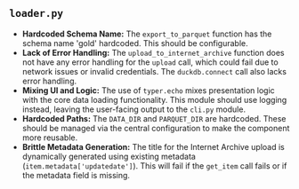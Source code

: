 ## `loader.py`

*   **Hardcoded Schema Name:** The `export_to_parquet` function has the schema name 'gold' hardcoded. This should be configurable.
*   **Lack of Error Handling:** The `upload_to_internet_archive` function does not have any error handling for the `upload` call, which could fail due to network issues or invalid credentials. The `duckdb.connect` call also lacks error handling.
*   **Mixing UI and Logic:** The use of `typer.echo` mixes presentation logic with the core data loading functionality. This module should use logging instead, leaving the user-facing output to the `cli.py` module.
*   **Hardcoded Paths:** The `DATA_DIR` and `PARQUET_DIR` are hardcoded. These should be managed via the central configuration to make the component more reusable.
*   **Brittle Metadata Generation:** The title for the Internet Archive upload is dynamically generated using existing metadata (`item.metadata['updatedate']`). This will fail if the `get_item` call fails or if the metadata field is missing.
